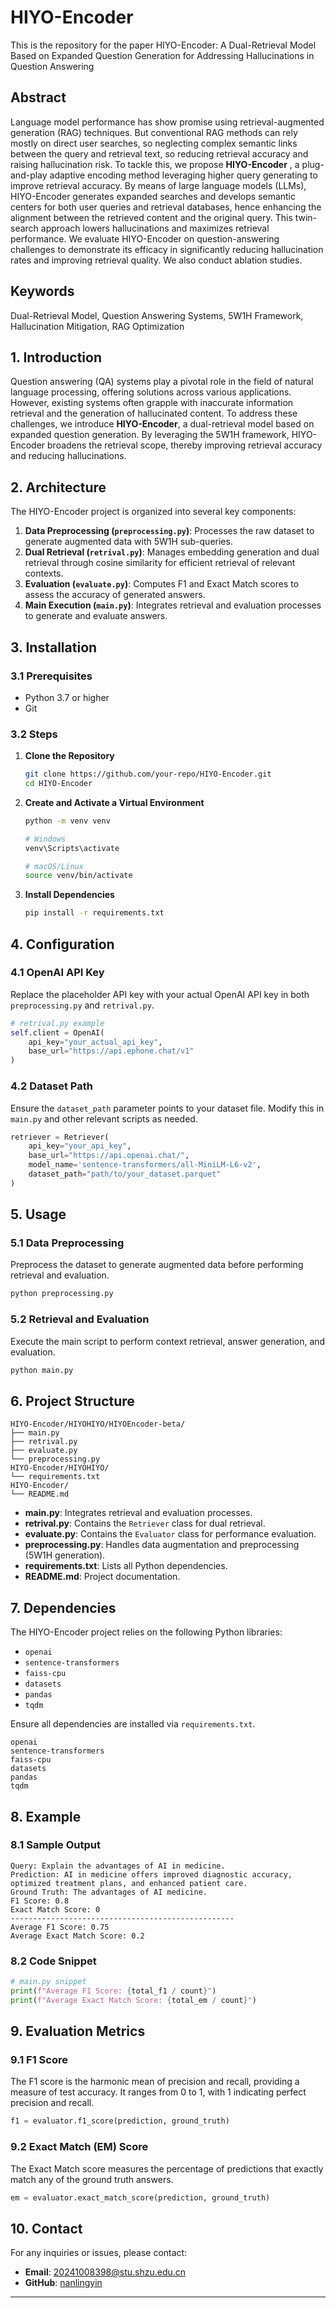 
# HIYO-Encoder
This is the repository for the paper HIYO-Encoder: A Dual-Retrieval Model Based on Expanded Question Generation for Addressing Hallucinations in Question Answering
## Abstract

Language model performance has show promise using retrieval-augmented generation (RAG) techniques. But conventional RAG methods can rely mostly on direct user searches, so neglecting complex semantic links between the query and retrieval text, so reducing retrieval accuracy and raising hallucination risk. To tackle this, we propose **HIYO-Encoder** , a plug-and-play adaptive encoding method leveraging higher query generating to improve retrieval accuracy. By means of large language models (LLMs), HIYO-Encoder generates expanded searches and develops semantic centers for both user queries and retrieval databases, hence enhancing the alignment between the retrieved content and the original query. This twin-search approach lowers hallucinations and maximizes retrieval performance. We evaluate HIYO-Encoder on question-answering challenges to demonstrate its efficacy in significantly reducing hallucination rates and improving retrieval quality. We also conduct ablation studies.

## Keywords

Dual-Retrieval Model, Question Answering Systems, 5W1H Framework, Hallucination Mitigation, RAG Optimization

## 1. Introduction

Question answering (QA) systems play a pivotal role in the field of natural language processing, offering solutions across various applications. However, existing systems often grapple with inaccurate information retrieval and the generation of hallucinated content. To address these challenges, we introduce **HIYO-Encoder**, a dual-retrieval model based on expanded question generation. By leveraging the 5W1H framework, HIYO-Encoder broadens the retrieval scope, thereby improving retrieval accuracy and reducing hallucinations.

## 2. Architecture

The HIYO-Encoder project is organized into several key components:

1. **Data Preprocessing (`preprocessing.py`)**: Processes the raw dataset to generate augmented data with 5W1H sub-queries.
2. **Dual Retrieval (`retrival.py`)**: Manages embedding generation and dual retrieval through cosine similarity for efficient retrieval of relevant contexts.
3. **Evaluation (`evaluate.py`)**: Computes F1 and Exact Match scores to assess the accuracy of generated answers.
4. **Main Execution (`main.py`)**: Integrates retrieval and evaluation processes to generate and evaluate answers.

## 3. Installation

### 3.1 Prerequisites

- Python 3.7 or higher
- Git

### 3.2 Steps

1. **Clone the Repository**

    ```bash
    git clone https://github.com/your-repo/HIYO-Encoder.git
    cd HIYO-Encoder
    ```

2. **Create and Activate a Virtual Environment**

    ```bash
    python -m venv venv

    # Windows
    venv\Scripts\activate

    # macOS/Linux
    source venv/bin/activate
    ```

3. **Install Dependencies**

    ```bash
    pip install -r requirements.txt
    ```

## 4. Configuration

### 4.1 OpenAI API Key

Replace the placeholder API key with your actual OpenAI API key in both `preprocessing.py` and `retrival.py`.

```python
# retrival.py example
self.client = OpenAI(
    api_key="your_actual_api_key",
    base_url="https://api.ephone.chat/v1"
)
```

### 4.2 Dataset Path

Ensure the `dataset_path` parameter points to your dataset file. Modify this in `main.py` and other relevant scripts as needed.

```python
retriever = Retriever(
    api_key="your_api_key",
    base_url="https://api.openai.chat/",
    model_name='sentence-transformers/all-MiniLM-L6-v2',
    dataset_path="path/to/your_dataset.parquet"
)
```

## 5. Usage

### 5.1 Data Preprocessing

Preprocess the dataset to generate augmented data before performing retrieval and evaluation.

```bash
python preprocessing.py
```

### 5.2 Retrieval and Evaluation

Execute the main script to perform context retrieval, answer generation, and evaluation.

```bash
python main.py
```

## 6. Project Structure

```
HIYO-Encoder/HIYOHIYO/HIYOEncoder-beta/
├── main.py
├── retrival.py
├── evaluate.py
└── preprocessing.py
HIYO-Encoder/HIYOHIYO/
└── requirements.txt
HIYO-Encoder/
└── README.md
```

- **main.py**: Integrates retrieval and evaluation processes.
- **retrival.py**: Contains the `Retriever` class for dual retrieval.
- **evaluate.py**: Contains the `Evaluator` class for performance evaluation.
- **preprocessing.py**: Handles data augmentation and preprocessing (5W1H generation).
- **requirements.txt**: Lists all Python dependencies.
- **README.md**: Project documentation.

## 7. Dependencies

The HIYO-Encoder project relies on the following Python libraries:

- `openai`
- `sentence-transformers`
- `faiss-cpu`
- `datasets`
- `pandas`
- `tqdm`

Ensure all dependencies are installed via `requirements.txt`.

```plaintext
openai
sentence-transformers
faiss-cpu
datasets
pandas
tqdm
```

## 8. Example

### 8.1 Sample Output

```
Query: Explain the advantages of AI in medicine.
Prediction: AI in medicine offers improved diagnostic accuracy, optimized treatment plans, and enhanced patient care.
Ground Truth: The advantages of AI medicine.
F1 Score: 0.8
Exact Match Score: 0
--------------------------------------------------
Average F1 Score: 0.75
Average Exact Match Score: 0.2
```

### 8.2 Code Snippet

```python
# main.py snippet
print(f"Average F1 Score: {total_f1 / count}")
print(f"Average Exact Match Score: {total_em / count}")
```

## 9. Evaluation Metrics

### 9.1 F1 Score

The F1 score is the harmonic mean of precision and recall, providing a measure of test accuracy. It ranges from 0 to 1, with 1 indicating perfect precision and recall.

```python
f1 = evaluator.f1_score(prediction, ground_truth)
```

### 9.2 Exact Match (EM) Score

The Exact Match score measures the percentage of predictions that exactly match any of the ground truth answers.

```python
em = evaluator.exact_match_score(prediction, ground_truth)
```

## 10. Contact

For any inquiries or issues, please contact:

- **Email**: 20241008398@stu.shzu.edu.cn
- **GitHub**: [nanlingyin](https://github.com/nanlingyin)

---
